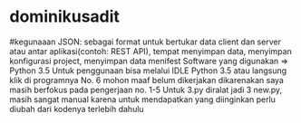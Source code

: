 # dominikusadit
#kegunaaan JSON: sebagai format untuk bertukar data client dan server atau antar aplikasi(contoh: REST API), tempat menyimpan data, menyimpan konfigurasi project, menyimpan data menifest
Software yang digunakan => Python 3.5
Untuk penggunaan bisa melalui IDLE Python 3.5 atau langsung klik di programnya
No. 6 mohon maaf belum dikerjakan dikarenakan saya masih berfokus pada pengerjaan no. 1-5
Untuk 3.py diralat jadi 3 new.py, masih sangat manual karena untuk mendapatkan yang diinginkan perlu diubah dari kodenya terlebih dahulu
